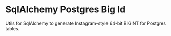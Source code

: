 # SqlAlchemy Postgres Big Id

Utils for SqlAlchemy to generate Instagram-style 64-bit BIGINT for Postgres tables.
